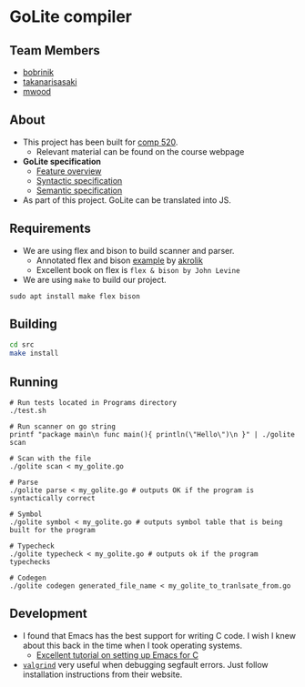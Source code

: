 # GoLite compiler

## Team Members
* [bobrinik](https://github.com/Bobrinik)
* [takanarisasaki](https://github.com/takanarisasaki)
* [mwood](https://github.com/mwoodb)

## About
- This project has been built for [comp 520](https://www.cs.mcgill.ca/~cs520/2019/).
  - Relevant material can be found on the course webpage
- **GoLite specification**
  - [Feature overview](doc/golite.pdf)
  - [Syntactic specification](doc/spec1.pdf)
  - [Semantic specification](doc/spec2.pdf)
- As part of this project. GoLite can be translated into JS.

## Requirements
- We are using flex and bison to build scanner and parser.
  - Annotated flex and bison [example](https://github.com/comp520/Examples/tree/master/flex%2Bbison/scanner%2Bparser) by [akrolik](https://github.com/akrolik)
  - Excellent book on flex is `flex & bison by John Levine`
- We are using `make` to build our project.

```shell
sudo apt install make flex bison
```

## Building
```bash
cd src
make install
```

## Running

```shell
# Run tests located in Programs directory
./test.sh 
```

```shell
# Run scanner on go string
printf "package main\n func main(){ println(\"Hello\")\n }" | ./golite scan

# Scan with the file
./golite scan < my_golite.go

# Parse
./golite parse < my_golite.go # outputs OK if the program is syntactically correct

# Symbol
./golite symbol < my_golite.go # outputs symbol table that is being built for the program

# Typecheck
./golite typecheck < my_golite.go # outputs ok if the program typechecks

# Codegen
./golite codegen generated_file_name < my_golite_to_tranlsate_from.go
```
## Development

- I found that Emacs has the best support for writing C code. I wish I knew about this back in the time when I took operating systems.
  - [Excellent tutorial on setting up Emacs for C](https://tuhdo.github.io/c-ide.html)
- [`valgrind`](http://valgrind.org/docs/manual/quick-start.html) very useful when debugging segfault errors. Just follow installation instructions from their website.
